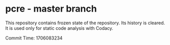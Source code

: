 # pcre - master branch

This repository contains frozen state of the repository.
Its history is cleared. It is used only for static code
analysis with Codacy.

Commit Time: 1706083234